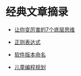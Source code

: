 # 经典文章摘录

* [让你变厉害的7个底层思维](./classical1.md)

* [正则表达式](./regular.md)
* [软件版本命名](./version.md)

* [儿童编程规划](./child.md)
